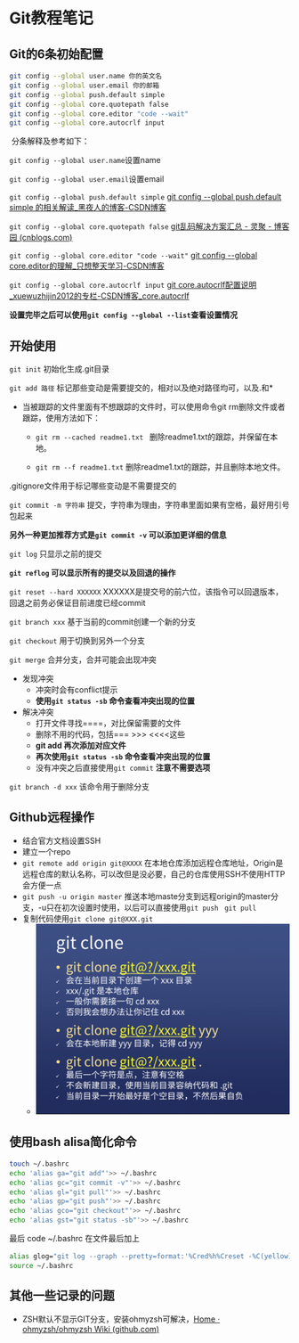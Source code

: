 # Git教程笔记



## Git的6条初始配置

```sh
git config --global user.name 你的英文名
git config --global user.email 你的邮箱
git config --global push.default simple
git config --global core.quotepath false
git config --global core.editor "code --wait"
git config --global core.autocrlf input
```

​	分条解释及参考如下：

`git config --global user.name`设置name

`git config --global user.email`设置email

`git config --global push.default simple`	[git config --global push.default simple 的相关解读_黑夜人的博客-CSDN博客](https://blog.csdn.net/wulove52/article/details/52357006)

`git config --global core.quotepath false`	[git乱码解决方案汇总 - 灵聚 - 博客园 (cnblogs.com)](https://www.cnblogs.com/perseus/archive/2012/11/21/2781074.html)

`git config --global core.editor "code --wait"`	[git config --global core.editor的理解_只想整天学习-CSDN博客](https://blog.csdn.net/zZzZzZ__/article/details/98769284)

`git config --global core.autocrlf input`	[git core.autocrlf配置说明_xuewuzhijin2012的专栏-CSDN博客_core.autocrlf](https://blog.csdn.net/xuewuzhijin2012/article/details/50117181)

**设置完毕之后可以使用`git config --global --list`查看设置情况**

## 开始使用

`git init`  初始化生成.git目录

`git add 路径` 标记那些变动是需要提交的，相对以及绝对路径均可，以及.和*

+ 当被跟踪的文件里面有不想跟踪的文件时，可以使用命令git rm删除文件或者跟踪，使用方法如下：

  + `git rm --cached readme1.txt `   删除readme1.txt的跟踪，并保留在本地。

  + `git rm --f readme1.txt`    删除readme1.txt的跟踪，并且删除本地文件。

.gitignore文件用于标记哪些变动是不需要提交的

`git commit -m 字符串` 提交，字符串为理由，字符串里面如果有空格，最好用引号包起来

**另外一种更加推荐方式是`git commit -v` 可以添加更详细的信息**

`git log` 只显示之前的提交

**`git reflog` 可以显示所有的提交以及回退的操作**

`git reset --hard XXXXXX` XXXXXX是提交号的前六位，该指令可以回退版本，回退之前务必保证目前进度已经commit 

`git branch xxx`   基于当前的commit创建一个新的分支

`git checkout` 用于切换到另外一个分支

`git merge` 合并分支，合并可能会出现冲突

+ 发现冲突
  + 冲突时会有conflict提示
  + **使用`git status -sb` 命令查看冲突出现的位置**
+ 解决冲突
  + 打开文件寻找====，对比保留需要的文件
  + 删除不用的代码，包括=== >>> <<<<这些
  + **git add 再次添加对应文件**
  + **再次使用`git status -sb` 命令查看冲突出现的位置**
  + 没有冲突之后直接使用`git commit` **注意不需要选项**

`git branch -d xxx` 该命令用于删除分支

## Github远程操作

* 结合官方文档设置SSH
* 建立一个repo
* `git remote add origin git@XXXX` 在本地仓库添加远程仓库地址，Origin是远程仓库的默认名称，可以改但是没必要，自己的仓库使用SSH不使用HTTP会方便一点
* `git push -u origin master` 推送本地maste分支到远程origin的master分支，-u只在初次设置时使用，以后可以直接使用`git push ` `git pull`
* 复制代码使用`git clone git@XXX.git`  
  * <img src="images/pic1.png" alt="pic1" style="zoom:50%;" />

## 使用bash alisa简化命令

```bash
touch ~/.bashrc
echo 'alias ga="git add"'>> ~/.bashrc
echo 'alias gc="git commit -v"'>> ~/.bashrc
echo 'alias gl="git pull"'>> ~/.bashrc
echo 'alias gp="git push"'>> ~/.bashrc
echo 'alias gco="git checkout"'>> ~/.bashrc
echo 'alias gst="git status -sb"'>> ~/.bashrc

```

最后 code ~/.bashrc 在文件最后加上

```bash
alias glog="git log --graph --pretty=format:'%Cred%h%Creset -%C(yellow)%d%Creset %s %Cgreen(%cr) %C(bold blue)<%an>%Creset' --abbrev-commit -- | less"
source ~/.bashrc				 			 			 			 			 			 			 			 			 			 			 			 			 			 			 			 			 			 			 			 		
```

## 其他一些记录的问题

* ZSH默认不显示GIT分支，安装ohmyzsh可解决，[Home · ohmyzsh/ohmyzsh Wiki (github.com)](https://github.com/ohmyzsh/ohmyzsh/wiki)

